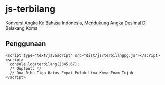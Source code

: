 # js-terbilang
Konversi Angka Ke Bahasa Indonesia, Mendukung Angka Desimal Di Belakang Koma

## Penggunaan

```
<script type="text/javascript" src="dist/js/terbilangpg.js"></script>
<script>
  console.log(terbilang(2345.67);
  /* Ouptput: */
  // Dua Ribu Tiga Ratus Empat Puluh Lima Koma Enam Tujuh 
</script>
```
